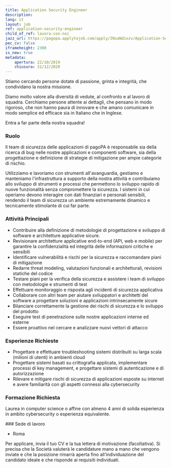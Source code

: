 ```yaml
---
title: Application Security Engineer
description:
lang: it
layout: job
ref: application-security-engineer
child_of_ref: lavora-con-noi
jazz_url: https://pagopa.applytojob.com/apply/INsaNd1xzv/Application-Security-Engineer
pec_cv: false
iframeheight: 2300
is_new: true
metadata:
    apertura: 22/10/2019
    chiusura: 31/12/2020
---
```


Stiamo cercando persone dotate di passione, grinta e integrità, che condividano la nostra missione.

Diamo molto valore alla diversità di vedute, al confronto e al lavoro di squadra. Cerchiamo persone attente ai dettagli, che pensano in modo rigoroso, che non hanno paura di innovare e che amano comunicare in modo semplice ed efficace sia in Italiano che in Inglese.

Entra a far parte della nostra squadra!

### Ruolo

Il team di sicurezza delle applicazioni di pagoPA è responsabile sia della ricerca di bug nelle nostre applicazioni e componenti software, sia della progettazione e definizione di strategie di mitigazione per ampie categorie di rischio.

Utilizziamo e lavoriamo con strumenti all'avanguardia, gestiamo e manteniamo l'infrastruttura a supporto della nostra attività e contribuiamo allo sviluppo di strumenti e processi che permettono lo sviluppo rapido di nuove funzionalità senza compromettere la sicurezza. I sistemi in cui operiamo devono interagire con dati finanziari e personali sensibili, rendendo il team di sicurezza un ambiente estremamente dinamico e tecnicamente stimolante di cui far parte.

### Attività Principali

* Contribuire alla definizione di metodologie di progettazione e sviluppo di software e architetture applicative sicure. 
* Revisionare architetture applicative end-to-end (API, web e mobile) per garantire la confidenzialità ed integrità delle informazioni critiche e sensibili
* Identificare vulnerabilità e rischi per la sicurezza e raccomandare piani di mitigazione
* Redarre threat modeling, valutazioni funzionali e architetturali, revisioni statiche del codice
* Testare piani per la verifica della sicurezza e assistere i team di sviluppo con metodologie e strumenti di test
* Effettuare monitoraggio e risposta agli incidenti di sicurezza applicativa
* Collaborare con altri team per aiutare sviluppatori e architetti del software a progettare soluzioni e applicazioni intrinsecamente sicure
* Bilanciare correttamente la gestione dei rischi di sicurezza e lo sviluppo del prodotto
* Eseguire test di penetrazione sulle nostre applicazioni interne ed esterne
* Essere proattivo nel cercare e analizzare nuovi vettori di attacco

### Esperienze Richieste

* Progettare e effettuare troubleshooting sistemi distribuiti su larga scala (milioni di utenti) in ambienti cloud
* Progettare sistemi basati su crittografia applicata, implementare processi di key management, e progettare sistemi di autenticazione e di autorizzazione
* Rilevare e mitigare rischi di sicurezza di applicazioni esposte su internet e avere familiarità con gli aspetti connessi alla cybersecurity

### Formazione Richiesta

Laurea in computer science o affine con almeno 4 anni di solida esperienza in ambito cybersecurity o esperienza equivalente.

### Sede di lavoro
- Roma

Per applicare, invia il tuo CV e la tua lettera di motivazione (facoltativa). Si precisa che la Società valuterà le candidature mano a mano che vengono inviate e che la posizione rimarrà aperta fino all’individuazione del candidato ideale e che risponde ai requisiti individuati. 